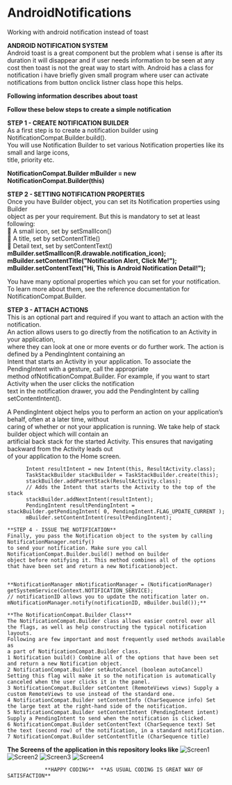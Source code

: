 AndroidNotifications
====================

Working with android notification instead of toast


**ANDROID NOTIFICATION SYSTEM**  
Android toast is a great component but the problem what i sense is after its duration it will disappear and if user needs information to be seen at any cost then toast is not the great way to start with. Android has a class for notification i have briefly given small program where user can activate notifications from button onclick listner class hope this helps.  

**Following information describes about toast**  
  
  **Follow these below steps to create a simple notification**  
  
  **STEP 1 - CREATE NOTIFICATION BUILDER**  
  As a first step is to create a notification builder using NotificationCompat.Builder.build().   
  You will use Notification Builder to set various Notification properties like its small and large icons,   
  title, priority etc.
  
  **NotificationCompat.Builder mBuilder = new NotificationCompat.Builder(this)**
  
  **STEP 2 - SETTING NOTIFICATION PROPERTIES**  
  Once you have Builder object, you can set its Notification properties using Builder   
  object as per your requirement. But this is mandatory to set at least following:  
   A small icon, set by setSmallIcon()   
   A title, set by setContentTitle()   
   Detail text, set by setContentText()   
  **mBuilder.setSmallIcon(R.drawable.notification_icon);**  
  **mBuilder.setContentTitle("Notification Alert, Click Me!");**  
  **mBuilder.setContentText("Hi, This is Android Notification Detail!");**   
  
  You have many  optional properties which you can set for your notification.   
  To learn more about them, see the reference documentation for NotificationCompat.Builder.       
  
  
  **STEP 3 - ATTACH ACTIONS**   
  This is an optional part and required if you want to attach an action with the notification.   
  An action allows users to go directly from the notification to an Activity in your application,  
  where they can look at one or more events or do further work. The action is defined by a PendingIntent containing an   
  Intent that starts an Activity in your application. To associate the PendingIntent with a gesture, call the appropriate   
  method ofNotificationCompat.Builder. For example, if you want to start Activity when the user clicks the notification   
  text in the notification drawer, you add the PendingIntent by calling setContentIntent().  
  
  A PendingIntent object helps you to perform an action on your application’s behalf, often at a later time, without   
  caring of whether or not your application is running. We take help of stack builder object which will contain an   
  artificial back stack for the started Activity. This ensures that navigating backward from the Activity leads out   
  of your application to the Home screen.  
  
  
  
          
          Intent resultIntent = new Intent(this, ResultActivity.class);  
          TaskStackBuilder stackBuilder = TaskStackBuilder.create(this);   
          stackBuilder.addParentStack(ResultActivity.class);  
          // Adds the Intent that starts the Activity to the top of the stack   
          stackBuilder.addNextIntent(resultIntent);   
          PendingIntent resultPendingIntent = stackBuilder.getPendingIntent( 0, PendingIntent.FLAG_UPDATE_CURRENT );   
          mBuilder.setContentIntent(resultPendingIntent);  
    
    **STEP 4 - ISSUE THE NOTIFICATION**  
    Finally, you pass the Notification object to the system by calling NotificationManager.notify()   
    to send your notification. Make sure you call NotificationCompat.Builder.build() method on builder   
    object before notifying it. This method combines all of the options that have been set and return a new Notificationobject.  
    
    
    **NotificationManager mNotificationManager = (NotificationManager) getSystemService(Context.NOTIFICATION_SERVICE);  
    // notificationID allows you to update the notification later on.  
    mNotificationManager.notify(notificationID, mBuilder.build());**                   
    
    **The NotificationCompat.Builder Class**  
    The NotificationCompat.Builder class allows easier control over all the flags, as well as help constructing the typical notification layouts.  
    Following are few important and most frequently used methods available as  
    a part of NotificationCompat.Builder class.   
    1 Notification build() Combine all of the options that have been set and return a new Notification object.  
    2 NotificationCompat.Builder setAutoCancel (boolean autoCancel) Setting this flag will make it so the notification is automatically canceled when the user clicks it in the panel.  
    3 NotificationCompat.Builder setContent (RemoteViews views) Supply a custom RemoteViews to use instead of the standard one.  
    4 NotificationCompat.Builder setContentInfo (CharSequence info) Set the large text at the right-hand side of the notification.   
    5 NotificationCompat.Builder setContentIntent (PendingIntent intent) Supply a PendingIntent to send when the notification is clicked.  
    6 NotificationCompat.Builder setContentText (CharSequence text) Set the text (second row) of the notification, in a standard notification.   
    7 NotificationCompat.Builder setContentTitle (CharSequence title)
    
    
 **The Screens of the application in this repository looks like**
![Screen1](https://github.com/ashokslsk/AndroidNotifications/blob/master/NotificationAndroid/screens/screen1.png)
![Screen2](https://github.com/ashokslsk/AndroidNotifications/blob/master/NotificationAndroid/screens/screen2.png)
![Screen3](https://github.com/ashokslsk/AndroidNotifications/blob/master/NotificationAndroid/screens/screen3.png)
![Screen4](https://github.com/ashokslsk/AndroidNotifications/blob/master/NotificationAndroid/screens/screen4.png)
 
                **HAPPY CODING**  **AS USUAL CODING IS GREAT WAY OF SATISFACTION**
    
